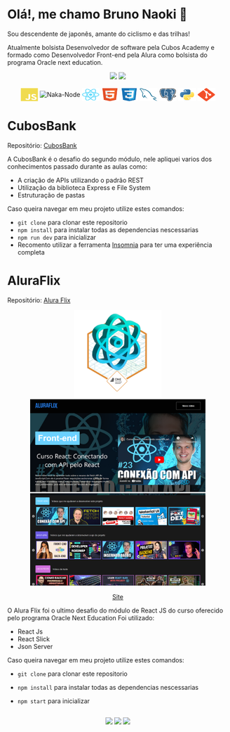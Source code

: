# Olá!, me chamo Bruno Naoki 👋

Sou descendente de japonês, amante do ciclismo e das trilhas!

Atualmente bolsista Desenvolvedor de software pela Cubos Academy e formado como Desenvolvedor Front-end pela Alura como bolsista do programa Oracle next education.

<div style="display: inline_block " align="center">
<img aling="center" height="150px" src="https://github-readme-stats.vercel.app/api?username=nakawakawaka&show_icons=true&hide_border=true&theme=tokyonight" />

<img height="150px" src="https://github-readme-stats.vercel.app/api/top-langs/?username=nakawakawaka&hide_border=true&layout=compact&theme=tokyonight" />
</div> 
  
<div style="display: inline_block " align="center"><br>
  <img align="center" alt="Naka-Js" height="30" width="40" src="https://raw.githubusercontent.com/devicons/devicon/master/icons/javascript/javascript-plain.svg">
  <img align="center" alt="Naka-Node" height="30" width="40" src="https://cdn.jsdelivr.net/gh/devicons/devicon/icons/nodejs/nodejs-original.svg" />
  <img align="center" alt="Naka-React" height="30" width="40" src="https://raw.githubusercontent.com/devicons/devicon/master/icons/react/react-original.svg">
  <img align="center" alt="Naka-HTML" height="30" width="40" src="https://raw.githubusercontent.com/devicons/devicon/master/icons/html5/html5-original.svg">
  <img align="center" alt="Naka-CSS" height="30" width="40" src="https://raw.githubusercontent.com/devicons/devicon/master/icons/css3/css3-original.svg">
  <img align="center" alt="Naka-CSS" height="30" width="40" src="https://raw.githubusercontent.com/devicons/devicon/master/icons/mysql/mysql-original.svg">
  <img align="center" alt="Naka-CSS" height="30" width="40" src="https://raw.githubusercontent.com/devicons/devicon/master/icons/postgresql/postgresql-original.svg">
  <img align="center" alt="Naka-CSS" height="30" width="40" src="https://raw.githubusercontent.com/devicons/devicon/master/icons/python/python-original.svg">
  <img align="center" alt="Naka-CSS" height="30" width="40" src="https://raw.githubusercontent.com/devicons/devicon/master/icons/git/git-original.svg">
</div>

# CubosBank
Repositório: <a href="https://github.com/nakawakawaka/desafio-backend-modulo-02-sistema-bancario-b2b-ifood-t07">CubosBank</a>

A CubosBank é o desafio do segundo módulo, nele apliquei varios dos conhecimentos passado durante as aulas como: 
- A criação de APIs utilizando o padrão REST
- Utilização da biblioteca Express e File System
- Estruturação de pastas

Caso queira navegar em meu projeto utilize estes comandos:
- ```git clone``` para clonar este repositorio
- ```npm install``` para instalar todas as dependencias nescessarias
- ```npm run dev``` para inicializar
- Recomento utilizar a ferramenta <a href="https://insomnia.rest/">Insomnia</a> para ter uma experiência completa

# AluraFlix
Repositório: <a href="https://github.com/nakawakawaka/alura-flix">Alura Flix</a>

<div align="center">
   <img src="./img/cms_files_10224_1673890211Prancheta_7.png" width="200" />
</div>

<div align="center">
    <img src="./img/Aluraflix.png" width="400" />
    <img src="./img/Aluraflix2.png" width="400" />
<p><a href="https://alura-flix-44gxionk5-nakawakawaka.vercel.app/">Site</a></p>
</div>


O Alura Flix foi o ultimo desafio do módulo de React JS do curso oferecido pelo programa Oracle Next Education
Foi utilizado:
- React Js
- React Slick
- Json Server
  
Caso queira navegar em meu projeto utilize estes comandos:
- ```git clone``` para clonar este repositorio
- ```npm install``` para instalar todas as dependencias nescessarias
- ```npm start``` para inicializar

  ##
  
<div align="center"> 
  <a href="https://instagram.com/bnnakamura" target="_blank"><img src="https://img.shields.io/badge/-Instagram-%23E4405F?style=for-the-badge&logo=instagram&logoColor=white" target="_blank"></a>
  <a href = "mailto:bruno.naoki.nakamura@gmail.com"><img src="https://img.shields.io/badge/Gmail-D14836?style=for-the-badge&logo=gmail&logoColor=white" target="_blank"></a>
  <a href="https://www.linkedin.com/in/bruno-naoki-nakamura" target="_blank"><img src="https://img.shields.io/badge/-LinkedIn-%230077B5?style=for-the-badge&logo=linkedin&logoColor=white" target="_blank"></a>   
</div>



